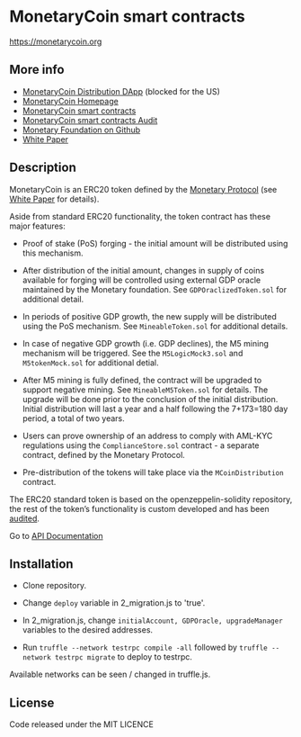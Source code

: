 # MonetaryCoin smart contracts

https://monetarycoin.org

## More info

* [MonetaryCoin Distribution DApp](https://MonetaryCoin.io) (blocked for the US)
* [MonetaryCoin Homepage](https://MonetaryCoin.org)
* [MonetaryCoin smart contracts](https://github.com/Monetary-Foundation/MonetaryCoin)
* [MonetaryCoin smart contracts Audit](https://github.com/SagroVesk/MonetaryCoin-Audit/releases)
* [Monetary Foundation on Github](https://github.com/Monetary-Foundation)
* [White Paper](https://github.com/Monetary-Foundation/MonetaryCoin-White-Paper/blob/master/Monetary%20Protocol%20Whitepaper.pdf)

## Description

MonetaryCoin is an ERC20 token defined by the [Monetary Protocol](https://github.com/Monetary-Foundation/MonetaryCoin-White-Paper/blob/master/Monetary%20Protocol%20Whitepaper.pdf) (see [White Paper](https://github.com/Monetary-Foundation/MonetaryCoin-White-Paper/blob/master/Monetary%20Protocol%20Whitepaper.pdf) for details).

Aside from standard ERC20 functionality, the token contract has these major features:

* Proof of stake (PoS) forging - the initial amount will be distributed using this mechanism.

* After distribution of the initial amount, changes in supply of coins available for forging will be controlled using external GDP oracle maintained by the Monetary foundation. See `GDPOraclizedToken.sol` for additional detail.

* In periods of positive GDP growth, the new supply will be distributed using the PoS mechanism. See `MineableToken.sol` for additional details.

* In case of negative GDP growth (i.e. GDP declines), the M5 mining mechanism will be triggered. See the `M5LogicMock3.sol` and `M5tokenMock.sol` for additional detial.

* After M5 mining is fully defined, the contract will be upgraded to support negative mining. See `MineableM5Token.sol` for details. The upgrade will be done prior to the conclusion of the initial distribution. Initial distribution will last a year and a half following the 7+173=180 day period, a total of two years. 

* Users can prove ownership of an address to comply with AML-KYC regulations using the `ComplianceStore.sol` contract - a separate contract, defined by the Monetary Protocol.

* Pre-distribution of the tokens will take place via the `MCoinDistribution` contract.

The ERC20 standard token is based on the openzeppelin-solidity repository, the rest of the token’s functionality is custom developed and has been [audited](https://github.com/SagroVesk/MonetaryCoin-Audit/releases).

Go to [API Documentation](https://monetary-foundation.github.io/MonetaryCoin/)

## Installation

* Clone repository.

* Change `deploy` variable in 2_migration.js to 'true'.

* In 2_migration.js, change `initialAccount, GDPOracle, upgradeManager` variables to the desired addresses.

* Run `truffle --network testrpc compile -all` followed by `truffle --network testrpc migrate` to deploy to testrpc.

Available networks can be seen / changed in truffle.js.

## License
Code released under the MIT LICENCE
